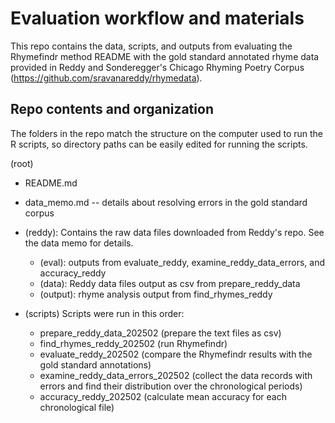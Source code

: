 # Evaluation workflow and materials 
This repo contains the data, scripts, and outputs from evaluating the Rhymefindr method
README with the gold standard annotated rhyme data provided in Reddy and Sonderegger's Chicago Rhyming Poetry Corpus (https://github.com/sravanareddy/rhymedata).

## Repo contents and organization
The folders in the repo match the structure on the computer used to run the R scripts, so directory paths can be easily edited for running the scripts.

(root)
 - README.md  
 - data_memo.md -- details about resolving errors in the gold standard corpus 
 
 - (reddy): Contains the raw data files downloaded from Reddy's repo. See the data memo for details.
	 - (eval): outputs from evaluate_reddy, examine_reddy_data_errors, and accuracy_reddy  
	 - (data): Reddy data files output as csv from prepare_reddy_data
	 - (output): rhyme analysis output from find_rhymes_reddy

 - (scripts)  Scripts were run in this order:

	- prepare_reddy_data_202502 (prepare the text files as csv)  
	 - find_rhymes_reddy_202502 (run Rhymefindr)  
	 - evaluate_reddy_202502 (compare the Rhymefindr results with the gold standard annotations)  
	 - examine_reddy_data_errors_202502 (collect the data records with errors and find their distribution over the chronological periods)  
	 - accuracy_reddy_202502 (calculate mean accuracy for each chronological file) 


